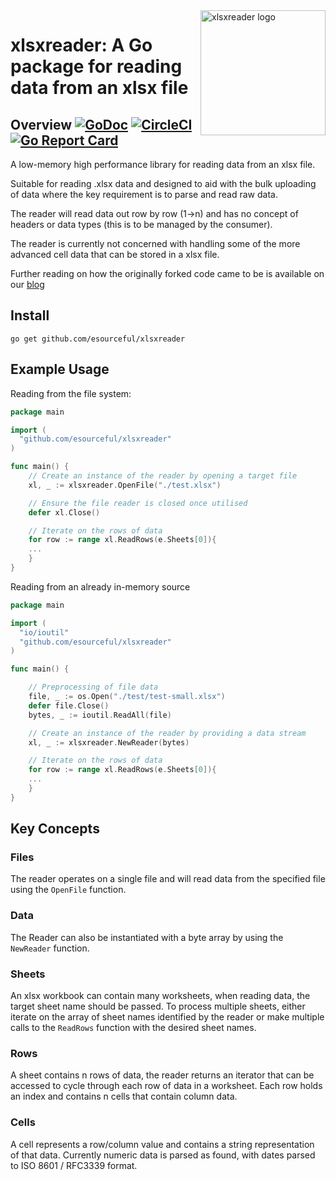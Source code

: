 <img align="right" width="200" src="./logo.jpeg" alt="xlsxreader logo">

# xlsxreader: A Go package for reading data from an xlsx file

## Overview [![GoDoc](https://godoc.org/github.com/esourceful/xlsxreader?status.svg)](https://godoc.org/github.com/esourceful/xlsxreader) [![CircleCI](https://circleci.com/gh/esourceful/xlsxreader.svg?style=shield&circle-token=278b8226f604014c183d01a96d4eb6ead9d0bc79)](https://github.com/esourceful/xlsxreader) [![Go Report Card](https://goreportcard.com/badge/github.com/esourceful/xlsxreader)](https://goreportcard.com/report/github.com/esourceful/xlsxreader)

A low-memory high performance library for reading data from an xlsx file.

Suitable for reading .xlsx data and designed to aid with the bulk uploading of data where the key requirement is to parse and read raw data.

The reader will read data out row by row (1->n) and has no concept of headers or data types (this is to be managed by the consumer).

The reader is currently not concerned with handling some of the more advanced cell data that can be stored in a xlsx file.

Further reading on how the originally forked code came to be is available on our [blog](https://www.thedatashed.co.uk/2019/02/13/go-shedsheet-reader/)

## Install

```
go get github.com/esourceful/xlsxreader
```

## Example Usage
Reading from the file system:

```go
package main

import (
  "github.com/esourceful/xlsxreader"
)

func main() {
    // Create an instance of the reader by opening a target file
    xl, _ := xlsxreader.OpenFile("./test.xlsx")

    // Ensure the file reader is closed once utilised
    defer xl.Close()

    // Iterate on the rows of data
    for row := range xl.ReadRows(e.Sheets[0]){
    ...
    }
}
```

Reading from an already in-memory source
```go
package main

import (
  "io/ioutil"
  "github.com/esourceful/xlsxreader"
)

func main() {

    // Preprocessing of file data
    file, _ := os.Open("./test/test-small.xlsx")
    defer file.Close()
    bytes, _ := ioutil.ReadAll(file)

    // Create an instance of the reader by providing a data stream
    xl, _ := xlsxreader.NewReader(bytes)

    // Iterate on the rows of data
    for row := range xl.ReadRows(e.Sheets[0]){
    ...
    }
}
```

## Key Concepts

### Files
The reader operates on a single file and will read data from the specified file using the `OpenFile` function.

### Data
The Reader can also be instantiated with a byte array by using the `NewReader` function.

### Sheets
An xlsx workbook can contain many worksheets, when reading data, the target sheet name should be passed. To process multiple sheets, either iterate on the array of sheet names identified by the reader or make multiple calls to the `ReadRows` function with the desired sheet names.

### Rows
A sheet contains n rows of data, the reader returns an iterator that can be accessed to cycle through each row of data in a worksheet. Each row holds an index and contains n cells that contain column data.

### Cells
A cell represents a row/column value and contains a string representation of that data. Currently numeric data is parsed as found, with dates parsed to ISO 8601 / RFC3339 format.
